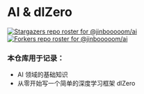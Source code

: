 # AI & dlZero
[![Stargazers repo roster for @jinbooooom/ai](https://reporoster.com/stars/jinbooooom/ai)](https://github.com/jinbooooom/ai/stargazers)
[![Forkers repo roster for @jinbooooom/ai](https://reporoster.com/forks/jinbooooom/ai)](https://github.com/jinbooooom/ai/network/members)

### 本仓库用于记录：

- AI 领域的基础知识
- 从零开始写一个简单的深度学习框架 dlZero
